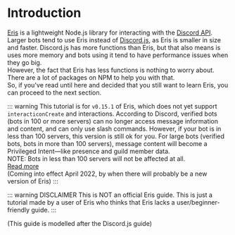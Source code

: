 # Introduction

[Eris](https://github.com/abalabahaha/eris) is a lightweight Node.js library for interacting with the [Discord API](https://discord.com/developers/docs/intro). Larger bots tend to use Eris instead of [Discord.js](https://github.com/discordjs/discord.js), as Eris is smaller in size and faster. Discord.js has more functions than Eris, but that also means is uses more memory and bots using it tend to have performance issues when they go big. <br>
However, the fact that Eris has less functions is nothing to worry about. There are a lot of packages on NPM to help you with that. <br>
So, if you've read until here and decided that you still want to learn Eris, you can proceed to the next section.

::: warning
This tutorial is for `v0.15.1` of Eris, which does not yet support `interacticonCreate` and interactions. According to Discord, verified bots (bots in 100 or more servers) can no longer access message information and content, and can only use slash commands. However, if your bot is in less than 100 servers, this version is still ok for you. For large bots (verified bots, bots in more than 100 servers), message content will become a Privileged Intent—like presence and guild member data. <br>
NOTE: Bots in less than 100 servers will not be affected at all.<br>
[Read more](https://support-dev.discord.com/hc/en-us/articles/4404772028055)<br>
(Coming into effect April 2022, by when there will probably be a new version of Eris)
:::
<br>

::: warning DISCLAIMER
This is NOT an official Eris guide. This is just a tutorial made by a user of Eris who thinks that Eris lacks a user/beginner-friendly guide.
:::

(This guide is modelled after the Discord.js guide)
